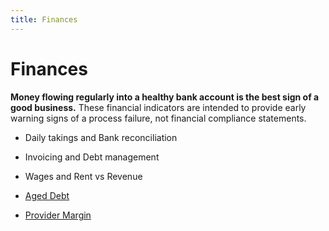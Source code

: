 ```yaml
---
title: Finances
---
```


# Finances

**Money flowing regularly into a healthy bank account is the best sign of a good business.** These financial indicators are intended to provide early warning signs of a process failure, not financial compliance statements.

- Daily takings and Bank reconciliation
- Invoicing and Debt management
- Wages and Rent vs Revenue

- [Aged Debt](./aged-debt/)
- [Provider Margin](./provider-margin/)
